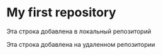 # My first repository

Эта строка добавлена в локальный репозиторий

Эта строка добавлена на удаленном репозитории
